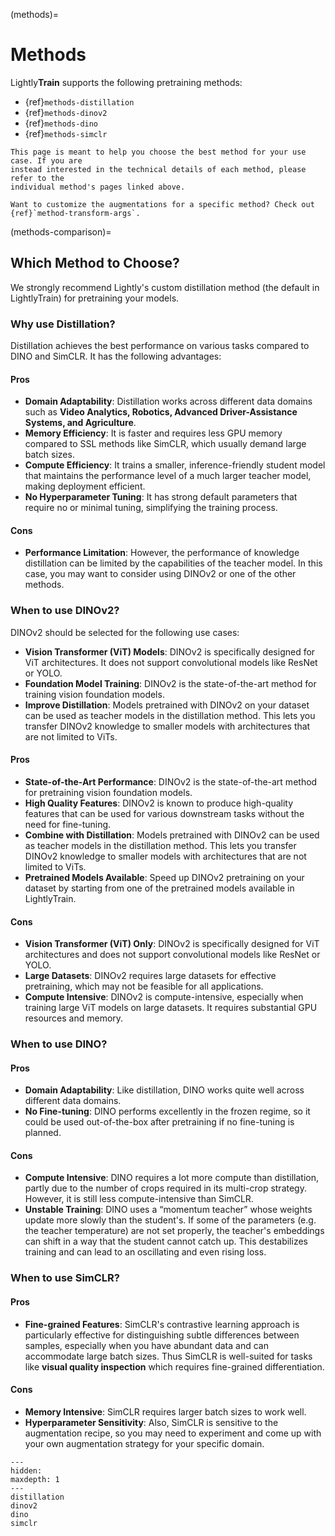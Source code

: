 (methods)=

# Methods

Lightly**Train** supports the following pretraining methods:

- {ref}`methods-distillation`
- {ref}`methods-dinov2`
- {ref}`methods-dino`
- {ref}`methods-simclr`

```{seealso}
This page is meant to help you choose the best method for your use case. If you are
instead interested in the technical details of each method, please refer to the
individual method's pages linked above.
```

```{seealso}
Want to customize the augmentations for a specific method? Check out {ref}`method-transform-args`.
```

(methods-comparison)=

## Which Method to Choose?

We strongly recommend Lightly's custom distillation method (the default in LightlyTrain)
for pretraining your models.

### Why use Distillation?

Distillation achieves the best performance on various tasks compared to DINO and SimCLR.
It has the following advantages:

#### Pros

- **Domain Adaptability**: Distillation works across different data domains such as
  **Video Analytics, Robotics, Advanced Driver-Assistance Systems, and Agriculture**.
- **Memory Efficiency**: It is faster and requires less GPU memory compared to SSL methods like
  SimCLR, which usually demand large batch sizes.
- **Compute Efficiency**: It trains a smaller, inference-friendly student model that maintains
  the performance level of a much larger teacher model, making deployment efficient.
- **No Hyperparameter Tuning**: It has strong default parameters that require no or minimal
  tuning, simplifying the training process.

#### Cons

- **Performance Limitation**: However, the performance of knowledge distillation can be limited by
  the capabilities of the teacher model. In this case, you may want to consider using
  DINOv2 or one of the other methods.

### When to use DINOv2?

DINOv2 should be selected for the following use cases:

- **Vision Transformer (ViT) Models**: DINOv2 is specifically designed for ViT
  architectures. It does not support convolutional models like ResNet or YOLO.
- **Foundation Model Training**: DINOv2 is the state-of-the-art method for training
  vision foundation models.
- **Improve Distillation**: Models pretrained with DINOv2 on your dataset can be used
  as teacher models in the distillation method. This lets you transfer DINOv2
  knowledge to smaller models with architectures that are not limited to ViTs.

#### Pros

- **State-of-the-Art Performance**: DINOv2 is the state-of-the-art method for pretraining
  vision foundation models.
- **High Quality Features**: DINOv2 is known to produce high-quality features that can
  be used for various downstream tasks without the need for fine-tuning.
- **Combine with Distillation**: Models pretrained with DINOv2 can be used as teacher
  models in the distillation method. This lets you transfer DINOv2 knowledge to smaller
  models with architectures that are not limited to ViTs.
- **Pretrained Models Available**: Speed up DINOv2 pretraining on your dataset by
  starting from one of the pretrained models available in LightlyTrain.

#### Cons

- **Vision Transformer (ViT) Only**: DINOv2 is specifically designed for ViT
  architectures and does not support convolutional models like ResNet or YOLO.
- **Large Datasets**: DINOv2 requires large datasets for effective pretraining,
  which may not be feasible for all applications.
- **Compute Intensive**: DINOv2 is compute-intensive, especially when training large
  ViT models on large datasets. It requires substantial GPU resources and memory.

### When to use DINO?

#### Pros

- **Domain Adaptability**: Like distillation, DINO works quite well across different data domains.
- **No Fine-tuning**: DINO performs excellently in the frozen regime, so it could be used
  out-of-the-box after pretraining if no fine-tuning is planned.

#### Cons

- **Compute Intensive**: DINO requires a lot more compute than distillation, partly due to the
  number of crops required in its multi-crop strategy. However, it is still less compute-intensive
  than SimCLR.
- **Unstable Training**: DINO uses a “momentum teacher” whose weights update more slowly than the
  student's. If some of the parameters (e.g. the teacher temperature) are not set properly, the
  teacher's embeddings can shift in a way that the student cannot catch up. This destabilizes
  training and can lead to an oscillating and even rising loss.

### When to use SimCLR?

#### Pros

- **Fine-grained Features**: SimCLR's contrastive learning approach is particularly effective for
  distinguishing subtle differences between samples, especially when you have abundant data and
  can accommodate large batch sizes. Thus SimCLR is well-suited for tasks like **visual quality
  inspection** which requires fine-grained differentiation.

#### Cons

- **Memory Intensive**: SimCLR requires larger batch sizes to work well.
- **Hyperparameter Sensitivity**: Also, SimCLR is sensitive to the augmentation recipe, so you
  may need to experiment and come up with your own augmentation strategy for your specific
  domain.

```{toctree}
---
hidden:
maxdepth: 1
---
distillation
dinov2
dino
simclr
```
